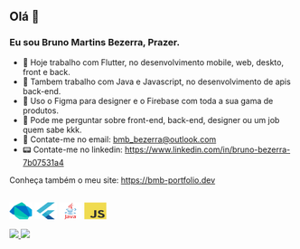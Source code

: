 ## Olá 👋

### Eu sou Bruno Martins Bezerra, Prazer.

- 🔭 Hoje trabalho com Flutter, no desenvolvimento mobile, web, deskto, front e back.
- 🍫 Tambem trabalho com Java e Javascript, no desenvolvimento de apis back-end.
- 🌱 Uso o Figma para designer e o Firebase com toda a sua gama de produtos.
- 💬 Pode me perguntar sobre front-end, back-end, designer ou um job quem sabe kkk.
- 📧 Contate-me no email: bmb_bezerra@outlook.com
- 📟 Contate-me no linkedin: https://www.linkedin.com/in/bruno-bezerra-7b07531a4

Conheça também o meu site: https://bmb-portfolio.dev

<div style="display: inline_block"><br>
  <img align="center" alt="Rafa-Js" height="30" width="40" src="https://github.com/devicons/devicon/blob/master/icons/dart/dart-original.svg">
  <img align="center" alt="Rafa-Js" height="30" width="40" src="https://github.com/devicons/devicon/blob/master/icons/flutter/flutter-original.svg">
  <img align="center" alt="Rafa-Js" height="30" width="40" src="https://github.com/devicons/devicon/blob/master/icons/java/java-original-wordmark.svg">
  <img align="center" alt="Rafa-Js" height="30" width="40" src="https://github.com/devicons/devicon/blob/master/icons/javascript/javascript-original.svg">
<div style="display: inline_block"><br>
  <a href="https://github.com/bezerrabruno">
  <img height="180em" src="https://github-readme-stats-one-beta-63.vercel.app/api?username=bezerrabruno&show_icons=true&theme=transparent"/>
  <img height="180em" src="https://github-readme-stats-one-beta-63.vercel.app/api/top-langs/?username=bezerrabruno&layout=compact&langs_count=7&theme=dark"/>
<div>
